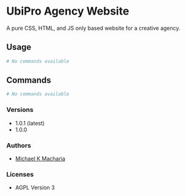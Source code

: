 # UbiPro Agency Website

A pure CSS, HTML, and JS only based website for a creative agency.

## Usage

```sh
# No commands available
```

## Commands

```sh
# No commands available
```

### Versions

-   1.0.1 (latest)
-   1.0.0

### Authors

-   [Michael K Macharia](https://www.github.com/michaelkmacharia)

### Licenses

-   AGPL Version 3
